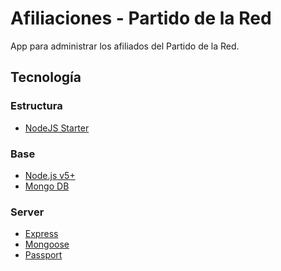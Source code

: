 Afiliaciones - Partido de la Red
================================

App para administrar los afiliados del Partido de la Red.

## Tecnología

### Estructura
* [NodeJS Starter](https://github.com/rickyrauch/nodejs-starter)

### Base
* [Node.js v5+](https://nodejs.org/en/)
* [Mongo DB](https://www.mongodb.org/)

### Server
* [Express](http://expressjs.com/)
* [Mongoose](http://mongoosejs.com/)
* [Passport](http://passportjs.org/)

